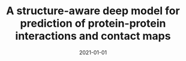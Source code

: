 ---
title: "A structure-aware deep model for prediction of protein-protein interactions and contact maps"
collection: publications
permalink: /publication/2021-D-SCRIPT
date: 2021-01-01
venue: 'Under Review, RECOMB 2021'
# paperurl: 'https://www.biorxiv.org/content/10.1101/813931v1.full.pdf'
# citation: "Sledzieski, Zhang, Mandoiu, Bansal. TreeFix-TP: Phylogenetic Error-Correction for Infectious Disease Transmission Network Inference. Under review."
---